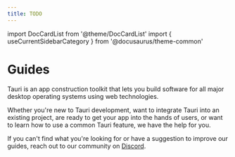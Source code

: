 ```yaml
---
title: TODO
---
```


import DocCardList from '@theme/DocCardList'
import { useCurrentSidebarCategory } from '@docusaurus/theme-common'

# Guides

Tauri is an app construction toolkit that lets you build software for all major desktop operating systems using web technologies.

Whether you're new to Tauri development, want to integrate Tauri into an existing project, are ready to get your app into the hands of users, or want to learn how to use a common Tauri feature, we have the help for you.

If you can't find what you're looking for or have a suggestion to improve our guides, reach out to our community on [Discord](https://discord.com/invite/tauri).

<DocCardList items={useCurrentSidebarCategory().items} />
